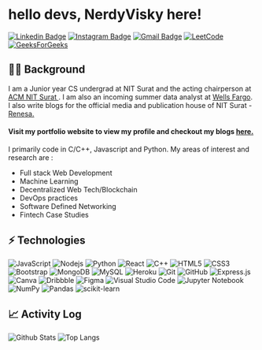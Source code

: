# hello devs, NerdyVisky here!

[![Linkedin Badge](https://img.shields.io/badge/-Vishvesh-blue?style=flat-square&logo=Linkedin&logoColor=white&link=https://www.linkedin.com/in/vishvesh-trivedi-783116214/)](https://www.linkedin.com/in/vishvesh-trivedi-783116214/)
[![Instagram Badge](https://img.shields.io/badge/-viskyyy-purple?style=flat-square&logo=instagram&logoColor=white&link=https://www.instagram.com/viskyyy.___/)](https://www.instagram.com/viskyyy.___/)
[![Gmail Badge](https://img.shields.io/badge/-vishvesh106@gmail.com-c14438?style=flat-square&logo=Gmail&logoColor=white&link=mailto:vishvesh106@gmail.com)](mailto:vishvesh106@gmail.com)
[![LeetCode](https://img.shields.io/badge/LeetCode-000000?style=for-the-badge&logo=LeetCode&logoColor=#d16c06)](https://leetcode.com/NerdyVisky/)
[![GeeksForGeeks](https://img.shields.io/badge/GeeksforGeeks-gray?style=for-the-badge&logo=geeksforgeeks&logoColor=35914c)](https://auth.geeksforgeeks.org/user/vishvesh106/)

##  👨‍🎓 Background
I am a Junior year CS undergrad at NIT Surat and the acting chairperson at [ACM NIT Surat ](https://nitsurat.acm.org/). 
I am also an incoming summer data analyst at [Wells Fargo](https://www.wellsfargo.com/).
I also write blogs for the official media and publication house of NIT Surat - [Renesa.](https://www.renesasvnit.com/)
#### Visit my portfolio website to view my profile and checkout my blogs [here.](http://vishveshtrivedi.herokuapp.com/)

I primarily code in C/C++, Javascript and Python. My areas of interest and research are : 
- Full stack Web Development
- Machine Learning
- Decentralized Web Tech/Blockchain
- DevOps practices
- Software Defined Networking
- Fintech Case Studies

## ⚡ Technologies
![JavaScript](https://img.shields.io/badge/-JavaScript-black?style=flat-square&logo=javascript)
![Nodejs](https://img.shields.io/badge/-Nodejs-black?style=flat-square&logo=Node.js)
![Python](https://img.shields.io/badge/-Python-black?style=flat-square&logo=Python)
![React](https://img.shields.io/badge/-React-black?style=flat-square&logo=react)
![C++](https://img.shields.io/badge/-C++-00599C?style=flat-square&logo=c)
![HTML5](https://img.shields.io/badge/-HTML5-E34F26?style=flat-square&logo=html5&logoColor=white)
![CSS3](https://img.shields.io/badge/-CSS3-1572B6?style=flat-square&logo=css3)
![Bootstrap](https://img.shields.io/badge/-Bootstrap-563D7C?style=flat-square&logo=bootstrap)
![MongoDB](https://img.shields.io/badge/-MongoDB-black?style=flat-square&logo=mongodb)
![MySQL](https://img.shields.io/badge/-MySQL-black?style=flat-square&logo=mysql)
![Heroku](https://img.shields.io/badge/-Heroku-430098?style=flat-square&logo=heroku)
![Git](https://img.shields.io/badge/-Git-black?style=flat-square&logo=git)
![GitHub](https://img.shields.io/badge/-GitHub-181717?style=flat-square&logo=github)
![Express.js](https://img.shields.io/badge/express.js-%23404d59.svg?style=for-the-badge&logo=express&logoColor=%2361DAFB)
![Canva](https://img.shields.io/badge/Canva-%2300C4CC.svg?style=for-the-badge&logo=Canva&logoColor=white)
![Dribbble](https://img.shields.io/badge/Dribbble-EA4C89?style=for-the-badge&logo=dribbble&logoColor=white)
![Figma](https://img.shields.io/badge/figma-%23F24E1E.svg?style=for-the-badge&logo=figma&logoColor=white)
![Visual Studio Code](https://img.shields.io/badge/Visual%20Studio%20Code-0078d7.svg?style=for-the-badge&logo=visual-studio-code&logoColor=white)
![Jupyter Notebook](https://img.shields.io/badge/jupyter-%23FA0F00.svg?style=for-the-badge&logo=jupyter&logoColor=white)
![NumPy](https://img.shields.io/badge/numpy-%23013243.svg?style=for-the-badge&logo=numpy&logoColor=white)
![Pandas](https://img.shields.io/badge/pandas-%23150458.svg?style=for-the-badge&logo=pandas&logoColor=white)
![scikit-learn](https://img.shields.io/badge/scikit--learn-%23F7931E.svg?style=for-the-badge&logo=scikit-learn&logoColor=white)

## 📈 Activity Log

![Github Stats](https://github-readme-stats.vercel.app/api?username=nerdyvisky&count_private=true&show_icons=true&include_all_commits=true)
![Top Langs](https://github-readme-stats.vercel.app/api/top-langs/?username=nerdyvisky&hide=TeX&layout=compact)




